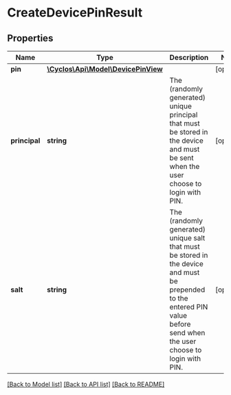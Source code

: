 # CreateDevicePinResult

## Properties
Name | Type | Description | Notes
------------ | ------------- | ------------- | -------------
**pin** | [**\Cyclos\Api\Model\DevicePinView**](DevicePinView.md) |  | [optional] 
**principal** | **string** | The (randomly generated) unique principal that must be stored in the device and must be sent when the user choose to login with PIN. | [optional] 
**salt** | **string** | The (randomly generated) unique salt that must be stored in the device and must be prepended to the entered PIN value before send when the user choose to login with PIN. | [optional] 

[[Back to Model list]](../../README.md#documentation-for-models) [[Back to API list]](../../README.md#documentation-for-api-endpoints) [[Back to README]](../../README.md)

